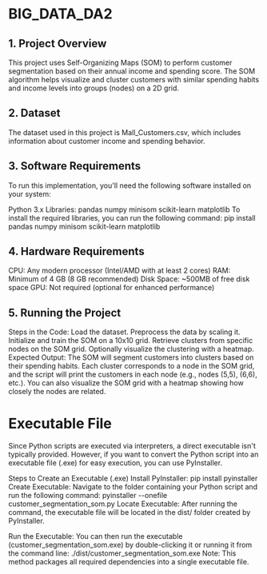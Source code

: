 # BIG_DATA_DA2
## 1. Project Overview
This project uses Self-Organizing Maps (SOM) to perform customer segmentation based on their annual income and spending score. The SOM algorithm helps visualize and cluster customers with similar spending habits and income levels into groups (nodes) on a 2D grid.

## 2. Dataset
The dataset used in this project is Mall_Customers.csv, which includes information about customer income and spending behavior.

## 3. Software Requirements
To run this implementation, you'll need the following software installed on your system:

Python 3.x
Libraries:
pandas
numpy
minisom
scikit-learn
matplotlib
To install the required libraries, you can run the following command:
pip install pandas numpy minisom scikit-learn matplotlib
## 4. Hardware Requirements
CPU: Any modern processor (Intel/AMD with at least 2 cores)
RAM: Minimum of 4 GB (8 GB recommended)
Disk Space: ~500MB of free disk space
GPU: Not required (optional for enhanced performance)
## 5. Running the Project
Steps in the Code:
Load the dataset.
Preprocess the data by scaling it.
Initialize and train the SOM on a 10x10 grid.
Retrieve clusters from specific nodes on the SOM grid.
Optionally visualize the clustering with a heatmap.
Expected Output: The SOM will segment customers into clusters based on their spending habits. Each cluster corresponds to a node in the SOM grid, and the script will print the customers in each node (e.g., nodes (5,5), (6,6), etc.). You can also visualize the SOM grid with a heatmap showing how closely the nodes are related.

# Executable File
Since Python scripts are executed via interpreters, a direct executable isn't typically provided. However, if you want to convert the Python script into an executable file (.exe) for easy execution, you can use PyInstaller.

Steps to Create an Executable (.exe)
Install PyInstaller:
pip install pyinstaller
Create Executable: Navigate to the folder containing your Python script and run the following command:
pyinstaller --onefile customer_segmentation_som.py
Locate Executable: After running the command, the executable file will be located in the dist/ folder created by PyInstaller.

Run the Executable: You can then run the executable (customer_segmentation_som.exe) by double-clicking it or running it from the command line:
./dist/customer_segmentation_som.exe
Note: This method packages all required dependencies into a single executable file.

